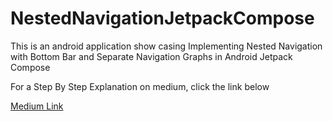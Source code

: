 ﻿# NestedNavigationJetpackCompose

This is an android application show casing Implementing Nested Navigation with Bottom Bar and Separate Navigation Graphs in Android Jetpack Compose

For a Step By Step Explanation on medium, click the link below

[Medium Link](https://medium.com/@kezzieleo/implementing-nested-navigation-with-bottom-bar-and-separate-navigation-graphs-in-android-jetpack-13c77a99e994)
